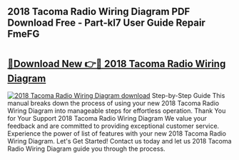 ## 2018 Tacoma Radio Wiring Diagram PDF Download Free - Part-kl7 User Guide Repair FmeFG

# <h2><a href="http://dfj7ye8.blite.top/?on=2018+Tacoma+Radio+Wiring+Diagram">🔗Download New 👉🔴 2018 Tacoma Radio Wiring Diagram</a></h2>

[![2018 Tacoma Radio Wiring Diagram download](https://i.imgur.com/lujVjoI.png)](http://dfj7ye8.blite.top/?on=2018+Tacoma+Radio+Wiring+Diagram)
Step-by-Step Guide This manual breaks down the process of using your new 2018 Tacoma Radio Wiring Diagram into manageable steps for effortless operation. Thank You for Your Support 2018 Tacoma Radio Wiring Diagram We value your feedback and are committed to providing exceptional customer service. Experience the power of list of features with your new 2018 Tacoma Radio Wiring Diagram. Let's Get Started! Contact us today and let us 2018 Tacoma Radio Wiring Diagram guide you through the process.
